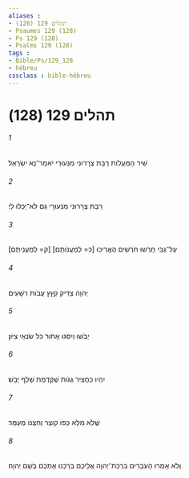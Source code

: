 ```yaml
---
aliases : 
- תהלים 129 (128)
- Psaumes 129 (128)
- Ps 129 (128)
- Psalms 129 (128)
tags : 
- Bible/Ps/129_128
- hébreu
cssclass : bible-hébreu
---
```


# תהלים 129 (128)

###### 1
שִׁיר הַמַּעֲלֹות רַבַּת צְרָרוּנִי מִנְּעוּרַי יֹאמַר־נָא יִשְׂרָאֵל׃
###### 2
רַבַּת צְרָרוּנִי מִנְּעוּרָי גַּם לֹא־יָכְלוּ לִי׃
###### 3
עַל־גַּבִּי חָרְשׁוּ חֹרְשִׁים הֶאֱרִיכוּ [כ= לְמַעֲנֹותָם] [ק= לְמַעֲנִיתָם]׃
###### 4
יְהוָה צַדִּיק קִץֵּץ עֲבֹות רְשָׁעִים׃
###### 5
יֵבֹשׁוּ וְיִסֹּגוּ אָחֹור כֹּל שֹׂנְאֵי צִיֹּון׃
###### 6
יִהְיוּ כַּחֲצִיר גַּגֹּות שֶׁקַּדְמַת שָׁלַף יָבֵשׁ׃
###### 7
שֶׁלֹּא מִלֵּא כַפֹּו קֹוצֵר וְחִצְנֹו מְעַמֵּר׃
###### 8
וְלֹא אָמְרוּ הָעֹבְרִים בִּרְכַּת־יְהוָה אֲלֵיכֶם בֵּרַכְנוּ אֶתְכֶם בְּשֵׁם יְהוָה׃
